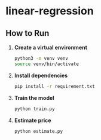 # linear-regression

## How to Run

1. **Create a virtual environment**  
   ```sh
   python3 -m venv venv
   source venv/bin/activate
   ```

2. **Install dependencies**  
   ```sh
   pip install -r requirement.txt
   ```

3. **Train the model**  
   ```sh
   python train.py
   ```

4. **Estimate price**
    ```sh
   python estimate.py
   ```